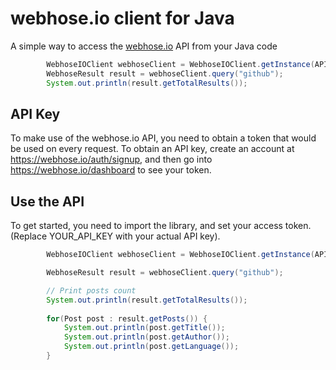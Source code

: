 # webhose.io client for Java

A simple way to access the [webhose.io](https://webhose.io) API from your Java code

```java
		WebhoseIOClient webhoseClient = WebhoseIOClient.getInstance(API_KEY);
		WebhoseResult result = webhoseClient.query("github");
		System.out.println(result.getTotalResults());
```
## API Key

To make use of the webhose.io API, you need to obtain a token that would be
used on every request. To obtain an API key, create an account at
https://webhose.io/auth/signup, and then go into
https://webhose.io/dashboard to see your token.


## Use the API

To get started, you need to import the library, and set your access token.
(Replace YOUR_API_KEY with your actual API key).

```java
		WebhoseIOClient webhoseClient = WebhoseIOClient.getInstance(API_KEY);
```

```java
		WebhoseResult result = webhoseClient.query("github");

		// Print posts count
		System.out.println(result.getTotalResults());
		
		for(Post post : result.getPosts()) {
			System.out.println(post.getTitle());
			System.out.println(post.getAuthor());
			System.out.println(post.getLanguage());
		}		
```
